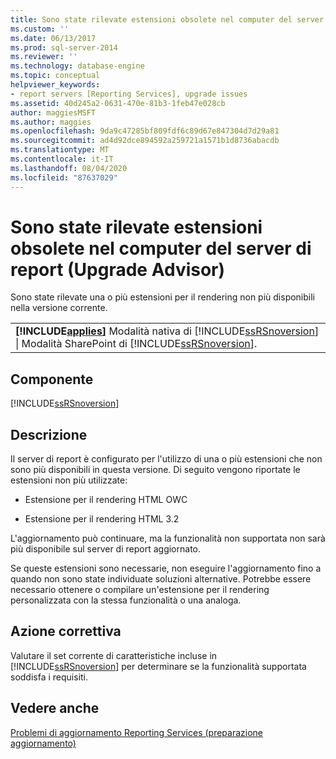 ```yaml
---
title: Sono state rilevate estensioni obsolete nel computer del server di report (preparazione aggiornamento) | Microsoft Docs
ms.custom: ''
ms.date: 06/13/2017
ms.prod: sql-server-2014
ms.reviewer: ''
ms.technology: database-engine
ms.topic: conceptual
helpviewer_keywords:
- report servers [Reporting Services], upgrade issues
ms.assetid: 40d245a2-0631-470e-81b3-1feb47e028cb
author: maggiesMSFT
ms.author: maggies
ms.openlocfilehash: 9da9c47285bf809fdf6c89d67e847304d7d29a81
ms.sourcegitcommit: ad4d92dce894592a259721a1571b1d8736abacdb
ms.translationtype: MT
ms.contentlocale: it-IT
ms.lasthandoff: 08/04/2020
ms.locfileid: "87637029"
---
```

# <a name="obsolete-extensions-were-detected-on-the-report-server-computer-upgrade-advisor"></a>Sono state rilevate estensioni obsolete nel computer del server di report (Upgrade Advisor)
  Sono state rilevate una o più estensioni per il rendering non più disponibili nella versione corrente.  
  
||  
|-|  
|**[!INCLUDE[applies](../../includes/applies-md.md)]**  Modalità nativa di [!INCLUDE[ssRSnoversion](../../includes/ssrsnoversion-md.md)] &#124; Modalità SharePoint di [!INCLUDE[ssRSnoversion](../../includes/ssrsnoversion-md.md)].|  
  
## <a name="component"></a>Componente  
 [!INCLUDE[ssRSnoversion](../../includes/ssrsnoversion-md.md)]  
  
## <a name="description"></a>Descrizione  
 Il server di report è configurato per l'utilizzo di una o più estensioni che non sono più disponibili in questa versione. Di seguito vengono riportate le estensioni non più utilizzate:  
  
-   Estensione per il rendering HTML OWC  
  
-   Estensione per il rendering HTML 3.2  
  
 L'aggiornamento può continuare, ma la funzionalità non supportata non sarà più disponibile sul server di report aggiornato.  
  
 Se queste estensioni sono necessarie, non eseguire l'aggiornamento fino a quando non sono state individuate soluzioni alternative. Potrebbe essere necessario ottenere o compilare un'estensione per il rendering personalizzata con la stessa funzionalità o una analoga.  
  
## <a name="corrective-action"></a>Azione correttiva  
 Valutare il set corrente di caratteristiche incluse in [!INCLUDE[ssRSnoversion](../../includes/ssrsnoversion-md.md)] per determinare se la funzionalità supportata soddisfa i requisiti.  
  
## <a name="see-also"></a>Vedere anche  
 [Problemi di aggiornamento Reporting Services &#40;preparazione aggiornamento&#41;](../../../2014/sql-server/install/reporting-services-upgrade-issues-upgrade-advisor.md)  
  
  
